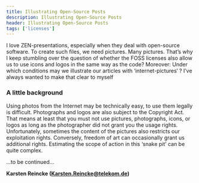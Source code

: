 ```yaml
---
title: Illustrating Open-Source Posts
description: Illustrating Open-Source Posts
header: Illustrating Open-Source Posts
tags: ['licenses']
---
```


I love ZEN-presentations, especially when they deal with open-source software. To create such files, we need pictures. Many pictures. That’s why I keep stumbling over the question of whether the FOSS licenses also allow us to use icons and logos in the same way as the code? Moreover: Under which conditions may we illustrate our articles with ‘internet-pictures‘ ? I’ve always wanted to make that clear to myself

<!--more-->

### A little background

Using photos from the Internet may be technically easy, to use them legally is difficult. Photographs and logos are also subject to the Copyright Act. That means at least that you must not use pictures, photographs, icons, or logos as long as the photographer did not grant you the usage rights. Unfortunately, sometimes the content of the pictures also restricts our exploitation rights. Conversely, freedom of art can occasionally grant us additional rights. Estimating the scope of action in this ‘snake pit’ can be quite complex.

...to be continued...

__Karsten Reincke (<Karsten.Reincke@telekom.de>)__
